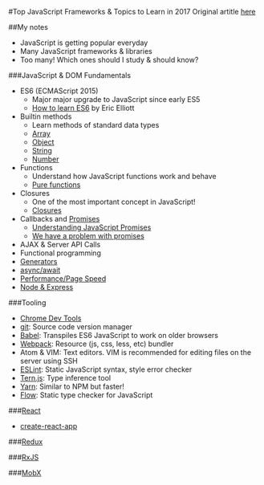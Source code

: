 #Top JavaScript Frameworks & Topics to Learn in 2017
Original artitle [here](https://medium.com/javascript-scene/top-javascript-frameworks-topics-to-learn-in-2017-700a397b711#.5791tbsvx)

##My notes
* JavaScript is getting popular everyday
* Many JavaScript frameworks & libraries
* Too many! Which ones should I study & should know?

###JavaScript & DOM Fundamentals
* ES6 (ECMAScript 2015)
  * Major major upgrade to JavaScript since early ES5
  * [How to learn ES6](https://medium.com/javascript-scene/how-to-learn-es6-47d9a1ac2620#.qzbig4qqw) by Eric Elliott
* Builtin methods
  * Learn methods of standard data types
  * [Array](https://developer.mozilla.org/en-US/docs/Web/JavaScript/Reference/Global_Objects/Array)
  * [Object](https://developer.mozilla.org/en-US/docs/Web/JavaScript/Reference/Global_Objects/Object)
  * [String](https://developer.mozilla.org/en-US/docs/Web/JavaScript/Reference/Global_Objects/String)
  * [Number](https://developer.mozilla.org/en-US/docs/Web/JavaScript/Reference/Global_Objects/Number)
* Functions
  * Understand how JavaScript functions work and behave
  * [Pure functions](https://medium.com/javascript-scene/master-the-javascript-interview-what-is-a-pure-function-d1c076bec976)
* Closures
  * One of the most important concept in JavaScript!
  * [Closures](https://medium.com/javascript-scene/master-the-javascript-interview-what-is-a-closure-b2f0d2152b36)
* Callbacks and [Promises](https://developers.google.com/web/fundamentals/getting-started/primers/promises)
  * [Understanding JavaScript Promises](https://scotch.io/tutorials/understanding-javascript-promises-pt-i-background-basics)
  * [We have a problem with promises](https://pouchdb.com/2015/05/18/we-have-a-problem-with-promises.html)
* AJAX & Server API Calls
* Functional programming
* [Generators](https://medium.com/javascript-scene/7-surprising-things-i-learned-writing-a-fibonacci-generator-4886a5c87710#.bfxk8zmob)
* [async/await](https://medium.com/javascript-scene/the-hidden-power-of-es6-generators-observable-async-flow-control-cfa4c7f31435)
* [Performance/Page Speed](https://developers.google.com/web/fundamentals/performance/)
* [Node & Express](https://medium.com/javascript-scene/introduction-to-node-express-90c431f9e6fd#.2i5lcjbzz)

###Tooling
* [Chrome Dev Tools](https://developer.chrome.com/devtools)
* [git](https://try.github.io/levels/1/challenges/1): Source code version manager
* [Babel](https://babeljs.io/): Transpiles ES6 JavaScript to work on older browsers
* [Webpack](https://webpack.github.io/): Resource (js, css, less, etc) bundler
* Atom & VIM: Text editors. VIM is recommended for editing files on the server using SSH
* [ESLint](http://eslint.org/): Static JavaScript syntax, style error checker
* [Tern.js](https://ternjs.net/): Type inference tool
* [Yarn](https://yarnpkg.com/): Similar to NPM but faster!
* [Flow](https://flowtype.org/): Static type checker for JavaScript

###[React](https://facebook.github.io/react/)
* [create-react-app](https://github.com/facebookincubator/create-react-app)

###[Redux](https://github.com/reactjs/redux)

###[RxJS](https://github.com/Reactive-Extensions/RxJS)

###[MobX](https://github.com/mobxjs/mobx)
